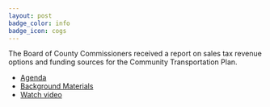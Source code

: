 ```yaml
---
layout: post
badge_color: info
badge_icon: cogs
---
```


The Board of County Commissioners received a report on sales tax revenue options and funding sources for the Community Transportation Plan.

* [Agenda](http://agenda.hillsboroughcounty.org/cache/00003/704/06-02%20FINAL%20Agenda.pdf)
* [Background Materials](http://agenda.hillsboroughcounty.org/cache/00003/704/C-1.PDF)
* [Watch video](http://65.49.32.144/Hillsborough/cb84e86b-d5fb-4620-8cbb-bb4a2649b6e6/BOCC_Regular_Mtg_6_2_2016/presentation_file/mgpresenter.html?Stream=low)
